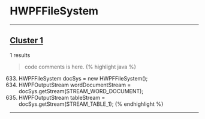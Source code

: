 # HWPFFileSystem

***

## [Cluster 1](./1)
1 results
> code comments is here.
{% highlight java %}
633. HWPFFileSystem docSys = new HWPFFileSystem();
634. HWPFOutputStream wordDocumentStream = docSys.getStream(STREAM_WORD_DOCUMENT);
635. HWPFOutputStream tableStream = docSys.getStream(STREAM_TABLE_1);
{% endhighlight %}

***

